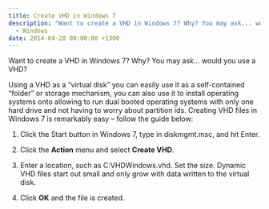 ```yaml
---
title: Create VHD in Windows 7
description: "Want to create a VHD in Windows 7? Why? You may ask... would you use a VHD?"
  - Windows
date: 2014-04-28 00:00:00 +1300
---
```

Want to create a VHD in Windows 7? Why? You may ask&#8230; would you use a VHD?

Using a VHD as a “virtual disk” you can easily use it as a self-contained “folder” or storage mechanism, you can also use it to install operating systems onto allowing to run dual booted operating systems with only one hard drive and not having to worry about partition ids. Creating VHD files in Windows 7 is remarkably easy – follow the guide below:

1. Click the Start button in Windows 7, type in diskmgmt.msc, and hit Enter.
  
2. Click the **Action** menu and select **Create VHD**.
  
3. Enter a location, such as C:VHDWindows.vhd. Set the size. Dynamic VHD files start out small and only grow with data written to the virtual disk.
4. Click **OK** and the file is created.
